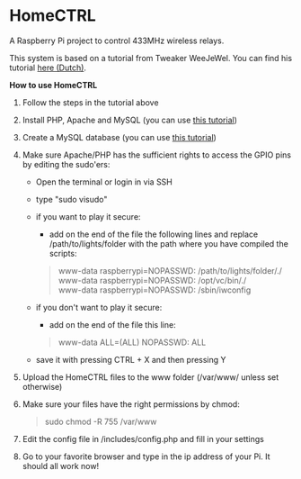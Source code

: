 HomeCTRL
========

A Raspberry Pi project to control 433MHz wireless relays.

This system is based on a tutorial from Tweaker WeeJeWel. You can find his tutorial <a href="http://weejewel.tweakblogs.net/blog/8665/lampen-schakelen-met-een-raspberry-pi.html">here (Dutch)</a>.

<strong>How to use HomeCTRL</strong>

1. Follow the steps in the tutorial above

2. Install PHP, Apache and MySQL (you can use <a href="http://www.raspipress.com/2012/09/tutorial-install-apache-php-and-mysql-on-raspberry-pi/">this tutorial</a>)

3. Create a MySQL database (you can use <a href="http://www.raspberry-projects.com/pi/software_utilities/mysql">this tutorial</a>)

4. Make sure Apache/PHP has the sufficient rights to access the GPIO pins by editing the sudo'ers:
   
	- Open the terminal or login in via SSH
   
	- type "sudo visudo"
   
	- if you want to play it secure:
       
		- add on the end of the file the following lines and replace /path/to/lights/folder with the path where you have compiled the scripts:
         
		<blockquote>www-data raspberrypi=NOPASSWD: /path/to/lights/folder/./<br />
        www-data raspberrypi=NOPASSWD: /opt/vc/bin/./<br />
        www-data raspberrypi=NOPASSWD: /sbin/iwconfig</blockquote>
   
	- if you don't want to play it secure:
       
		- add on the end of the file this line:
         
		<blockquote>www-data ALL=(ALL) NOPASSWD: ALL</blockquote>
   
	- save it with pressing CTRL + X and then pressing Y

5. Upload the HomeCTRL files to the www folder (/var/www/ unless set otherwise)

6. Make sure your files have the right permissions by chmod: <blockquote>sudo chmod -R 755 /var/www</blockquote>

7. Edit the config file in /includes/config.php and fill in your settings

8. Go to your favorite browser and type in the ip address of your Pi. It should all work now!
